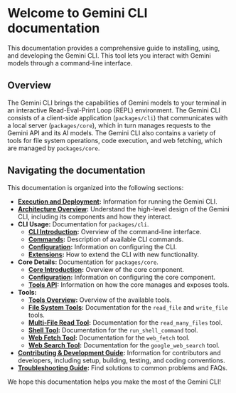# Welcome to Gemini CLI documentation

This documentation provides a comprehensive guide to installing, using, and developing the Gemini CLI. This tool lets you interact with Gemini models through a command-line interface.

## Overview

The Gemini CLI brings the capabilities of Gemini models to your terminal in an interactive Read-Eval-Print Loop (REPL) environment. The Gemini CLI consists of a client-side application (`packages/cli`) that communicates with a local server (`packages/core`), which in turn manages requests to the Gemini API and its AI models. The Gemini CLI also contains a variety of tools for file system operations, code execution, and web fetching, which are managed by `packages/core`.

## Navigating the documentation

This documentation is organized into the following sections:

- **[Execution and Deployment](./deployment.md):** Information for running the Gemini CLI.
- **[Architecture Overview](./architecture.md):** Understand the high-level design of the Gemini CLI, including its components and how they interact.
- **CLI Usage:** Documentation for `packages/cli`.
  - **[CLI Introduction](./cli/index.md):** Overview of the command-line interface.
  - **[Commands](./cli/commands.md):** Description of available CLI commands.
  - **[Configuration](./cli/configuration.md):** Information on configuring the CLI.
  - **[Extensions](./extension.md):** How to extend the CLI with new functionality.
- **Core Details:** Documentation for `packages/core`.
  - **[Core Introduction](./core/index.md):** Overview of the core component.
  - **[Configuration](./core/configuration.md):** Information on configuring the core component.
  - **[Tools API](./core/tools-api.md):** Information on how the core manages and exposes tools.
- **Tools:**
  - **[Tools Overview](./tools/index.md):** Overview of the available tools.
  - **[File System Tools](./tools/file-system.md):** Documentation for the `read_file` and `write_file` tools.
  - **[Multi-File Read Tool](./tools/multi-file.md):** Documentation for the `read_many_files` tool.
  - **[Shell Tool](./tools/shell.md):** Documentation for the `run_shell_command` tool.
  - **[Web Fetch Tool](./tools/web-fetch.md):** Documentation for the `web_fetch` tool.
  - **[Web Search Tool](./tools/web-search.md):** Documentation for the `google_web_search` tool.
- **[Contributing & Development Guide](../CONTRIBUTING.md):** Information for contributors and developers, including setup, building, testing, and coding conventions.
- **[Troubleshooting Guide](./troubleshooting.md):** Find solutions to common problems and FAQs.

We hope this documentation helps you make the most of the Gemini CLI!
